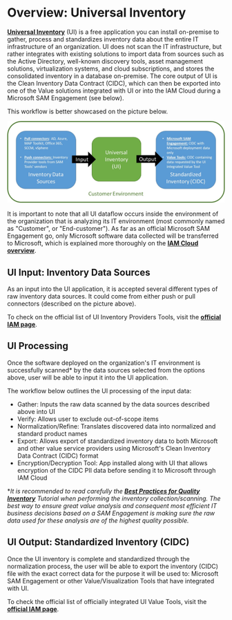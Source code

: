 # Overview: Universal Inventory

[**Universal Inventory**](https://aka.ms/downloadUI) (UI) is a free application you can install on-premise to gather, process and standardizes inventory data about the entire IT infrastructure of an organization. UI does not scan the IT infrastructure, but rather integrates with existing solutions to import data from sources such as the Active Directory, well-known discovery tools, asset management solutions, virtualization systems, and cloud subscriptions, and stores the consolidated inventory in a database on-premise. The core output of UI is the Clean Inventory Data Contract (CIDC), which can then be exported into one of the Value solutions integrated with UI or into the IAM Cloud during a Microsoft SAM Engagement (see below).

This workflow is better showcased on the picture below.

![UI dataflow](media/UI_overview.jpg)

It is important to note that all UI dataflow occurs inside the environment of the organization that is analyzing its IT environment (most commonly named as "Customer", or "End-customer"). As far as an official Microsoft SAM Engagement go, only Microsoft software data collected will be transferred to Microsoft, which is explained more thoroughly on the [**IAM Cloud overview**](IAMCloud.md).

## UI Input: Inventory Data Sources

As an input into the UI application, it is accepted several different types of raw inventory data sources. It could come from either push or pull connectors (described on the picture above).

To check on the official list of UI Inventory Providers Tools, visit the [**official IAM page**](https://aka.ms/samiam).

## UI Processing

Once the software deployed on the organization's IT environment is successfully scanned* by the data sources selected from the options above, user will be able to input it into the UI application.

The workflow below outlines the UI processing of the input data:

- Gather: Inputs the raw data scanned by the data sources described above into UI
- Verify: Allows user to exclude out-of-scope items
- Normalization/Refine: Translates discovered data into normalized and standard product names
- Export: Allows export of standardized inventory data to both Microsoft and other value service providers using Microsoft's Clean Inventory Data Contract (CIDC) format
- Encryption/Decryption Tool: App installed along with UI that allows encryption of the CIDC PII data before sending it to Microsoft through IAM Cloud

**It is recommended to read carefully the [**Best Practices for Quality Inventory**](../Tutorials/UI/quality.md) Tutorial when performing the inventory collection/scanning. The best way to ensure great value analysis and consequent most efficient IT business decisions based on a SAM Engagement is making sure the raw data used for these analysis are of the highest quality possible.*

## UI Output: Standardized Inventory (CIDC)

Once the UI inventory is complete and standardized through the normalization process, the user will be able to export the inventory (CIDC) file with the exact correct data for the purpose it will be used to: Microsoft SAM Engagement or other Value/Visualization Tools that have integrated with UI.

To check the official list of officially integrated UI Value Tools, visit the [**official IAM page**](https://aka.ms/samiam).
